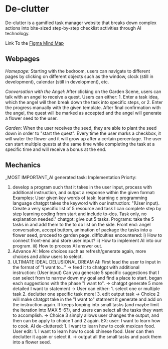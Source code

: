 # De-clutter
De-clutter is a gamified task manager website that breaks down complex actions into bite-sized step-by-step checklist activities through AI technology.

Link To the [Figma Mind Map](https://www.figma.com/file/n2JZvW3xQfoJZ1J62v7Mj9/WIC-Project-De-clutter?type=whiteboard&node-id=0%3A1&t=nx7OU1K0JQjuVVy2-1)

## Webpages
_Homepage:_ Starting with the bedroom, users can navigate to different pages by clicking on different objects such as the window, clock (still in development), calendar (still in development), etc.

_Conversation with the Angel:_ After clicking on the Garden Scene, users can talk with an angel to receive a quest. Users can either: 1. Enter a task idea, which the angel will then break down the task into specific steps, or 2. Enter the progress manually with the given template. After final confirmation with the angel, the quest will be marked as accepted and the angel will generate a flower seed to the user.

_Garden_: When the user receives the seed, they are able to plant the seed down in order to "start the quest". Every time the user marks a checkbox, it will water the flower and it will grow up after a certain percentage. The user can start multiple quests at the same time while completing the task at a specific time and will receive a bonus at the end.

## Mechanics
_MOST IMPORTANT_AI generated task:
Implementation Priorty: 
1. develop a program such that it takes in the user input, process with additional instruction, and output a response within the given format:
   Examples: User given key words of task: learning c programming language chatgpt takes the keyword with our instruction: "(User input). Create a very specific list of 5 resource and task I can complete step by step learning coding from start and include to-dos. Task only, no explanation needed." chatgpt: give out 5 tasks. Programs: take the 5 tasks in and add them to the to do list on the side. Front end: angel conversation, accept buttom, animation of package the tasks into a flower seed, proceed to garden page.
   difficulties encountered: 
     i) How to connect front-end and store user input?
     ii) How to implement AI into our program.
     iii) How to process AI answer out.
2. Advance AI: More choices such as refresh/generate again, more choices and allow users to select.
3. ULTIMATE IDEAL DELUSIONAL DREAM AI:
     First lead the user to input in the format of "I want to..."
   -> feed it to chatgpt with additional instruction:  (User input) Can you generate 5 specific suggestions that I can select from to narrow down my goal and find a place to start. began each suggestions with the phase "I want to".
   -> chatgpt generate 5 more detailed I want to statement
   -> User can either: 1. select one or multiple task 2. declutter one specific task more! 3. edit output task
   -> Choice 2 will make chatgpt take in the "I want to" statment it generate and add on the instruction again. It keeps looping into small tasks (and maybe limit the iteration into MAX 5-6?), and users can select all the tasks they want to accomplish.
   -> Choice 3 simply allows user changes the output, and then can be apply to choice 1 and 2 again. EX: user: I want to learn how to cook. AI de-cluttered: 1. I want to learn how to cook mexican food. User edit: 1. I want to learn how to cook chinese food. User can then declutter it again or select it.
   -> output all the small tasks and pack them into a flower seed.

